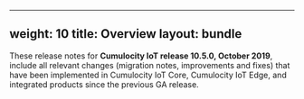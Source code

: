 
---
weight: 10
title: Overview
layout: bundle
---

These release notes for **Cumulocity IoT release 10.5.0, October 2019**, include all relevant changes (migration notes, improvements and fixes) that have been implemented in Cumulocity IoT Core, Cumulocity IoT Edge, and integrated products since the previous GA release.
